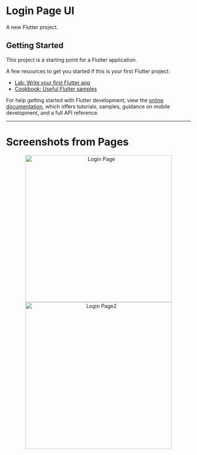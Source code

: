 # Login Page UI

A new Flutter project.

## Getting Started

This project is a starting point for a Flutter application.

A few resources to get you started if this is your first Flutter project:

- [Lab: Write your first Flutter app](https://docs.flutter.dev/get-started/codelab)
- [Cookbook: Useful Flutter samples](https://docs.flutter.dev/cookbook)

For help getting started with Flutter development, view the
[online documentation](https://docs.flutter.dev/), which offers tutorials,
samples, guidance on mobile development, and a full API reference.

<hr>

# Screenshots from Pages

<p align="center",float = "left">
  <img src="https://user-images.githubusercontent.com/70581331/224704491-3b0e2384-e705-4b48-b037-0fbbb0dd65ae.png" alt="Login Page" width="400"/>
  <img src="https://user-images.githubusercontent.com/70581331/225835396-014d1667-a7bb-4375-9e55-0ae8bc927e51.png" alt="Login Page2"width="400" />
</p>
